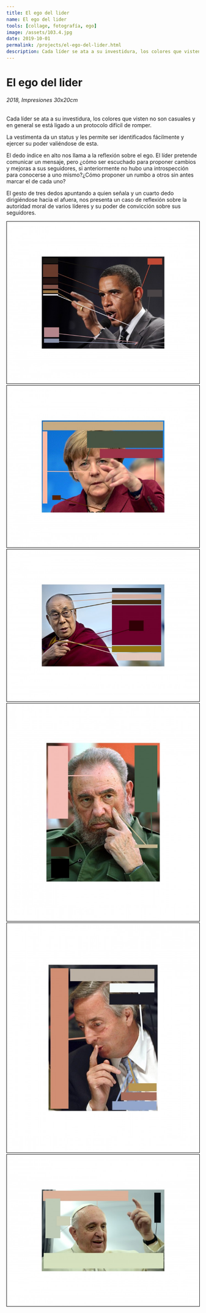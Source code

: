 ```yaml
---
title: El ego del lider
name: El ego del lider
tools: [collage, fotografía, ego]
image: /assets/103.4.jpg
date: 2019-10-01
permalink: /projects/el-ego-del-lider.html
description: Cada líder se ata a su investidura, los colores que visten no son casuales y en general se está ligado a un protocolo difícil de romper. La vestimenta da un status y les permite ser identificados fácilmente y ejercer su poder valiéndose de esta.
---
```


# El ego del lider
###### 2018, Impresiones 30x20cm

Cada líder se ata a su investidura, los colores que visten no son casuales y en general se está ligado a un protocolo difícil de romper.

La vestimenta da un status y les permite ser identificados fácilmente y ejercer su poder valiéndose de esta.

El dedo índice en alto nos llama a la reflexión sobre el ego. El líder pretende comunicar un mensaje, pero ¿cómo ser escuchado para proponer cambios y mejoras a sus seguidores, si anteriormente no hubo una introspección para conocerse a uno mismo?¿Cómo proponer un rumbo a otros sin antes marcar el de cada uno?

El gesto de tres dedos apuntando a quien señala y un cuarto dedo dirigiéndose hacia el afuera, nos presenta un caso de reflexión sobre la autoridad moral de varios líderes y su poder de convicción sobre sus seguidores.

<p align="center">
   <img src="/assets/103.1.jpg"  style="    border-color: black; border-width: 1px; border-style: groove;"/>
   <img src="/assets/103.2.jpg"  style="    border-color: black; border-width: 1px; border-style: groove;"/>
   <img src="/assets/103.3.jpg"  style="    border-color: black; border-width: 1px; border-style: groove;"/>
   <img src="/assets/103.4.jpg"  style="    border-color: black; border-width: 1px; border-style: groove;"/>
   <img src="/assets/103.5.jpg"  style="    border-color: black; border-width: 1px; border-style: groove;"/>
   <img src="/assets/103.6.jpg"  style="    border-color: black; border-width: 1px; border-style: groove;"/>
</p>
